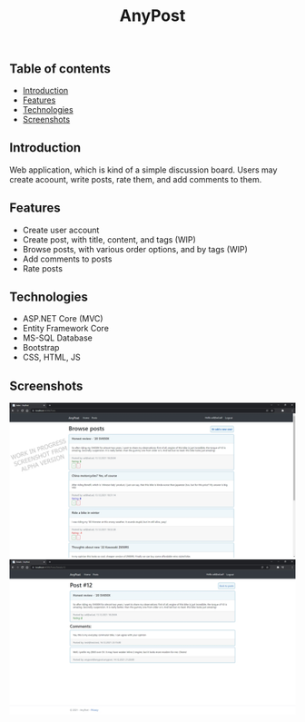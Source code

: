 <h1 align="center">
 <strong>AnyPost</strong>
 <br/><br/>
</h1>

## Table of contents
* [Introduction](#introduction)
* [Features](#features)
* [Technologies](#technologies)
* [Screenshots](#screenshots)

## Introduction
Web application, which is kind of a simple discussion board. Users may create acoount, write posts, rate them, and add comments to them.
## Features
* Create user account
* Create post, with title, content, and tags (WIP)
* Browse posts, with various order options, and by tags (WIP)
* Add comments to posts
* Rate posts

## Technologies
* ASP.NET Core (MVC)
* Entity Framework Core
* MS-SQL Database
* Bootstrap
* CSS, HTML, JS

## Screenshots
<p align="center">
 <img src="./anypostv011.jpg" alt="Screenshot form AnyPost application"/>
 <img src="./anypostv011c.jpg" alt="Screenshot form AnyPost application"/>
</p>
